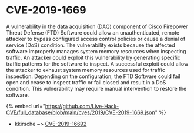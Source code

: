 # CVE-2019-1669

A vulnerability in the data acquisition (DAQ) component of Cisco Firepower Threat Defense (FTD) Software could allow an unauthenticated, remote attacker to bypass configured access control policies or cause a denial of service (DoS) condition. The vulnerability exists because the affected software improperly manages system memory resources when inspecting traffic. An attacker could exploit this vulnerability by generating specific traffic patterns for the software to inspect. A successful exploit could allow the attacker to exhaust system memory resources used for traffic inspection. Depending on the configuration, the FTD Software could fail open and cease to inspect traffic or fail closed and result in a DoS condition. This vulnerability may require manual intervention to restore the software.

{% embed url="https://github.com/Live-Hack-CVE/full_database/blob/main/cves/2019/CVE-2019-1669.json" %}


* kkirsche ~> [CVE-2019-16692](https://zeste.alice-snow.ru/2019/database/cve-2019-1669/cve-2019-16692-kkirsche)